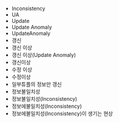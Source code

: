 ﻿- Inconsistency
- UA
- Update
- Update Anomaly
- UpdateAnomaly
- 갱신
- 갱신 이상
- 갱신 이상(Update Anomaly)
- 갱신이상
- 수정 이상
- 수정이상
- 일부튜플의 정보만 갱신
- 정보불일치성
- 정보불일치성(Inconsistency)
- 정보에불일치성(Inconsistency)
- 정보에불일치성(Inconsistency)이 생기는 현상
